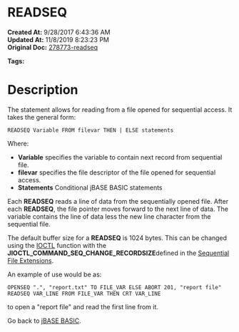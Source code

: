 # READSEQ

**Created At:** 9/28/2017 6:43:36 AM  
**Updated At:** 11/8/2019 8:23:23 PM  
**Original Doc:** [278773-readseq](https://docs.jbase.com/36868-jbase-basic/278773-readseq)  

**Tags:**
<badge text='record handling' vertical='middle' />
<badge text='sequential file handling' vertical='middle' />

# Description

The statement allows for reading from a file opened for sequential access. It takes the general form:

```
READSEQ Variable FROM filevar THEN | ELSE statements
```

Where:

- **Variable** specifies the variable to contain next record from sequential file.
- **filevar** specifies the file descriptor of the file opened for sequential access.
- **Statements** Conditional jBASE BASIC statements


Each **READSEQ** reads a line of data from the sequentially opened file. After each **READSEQ**, the file pointer moves forward to the next line of data. The variable contains the line of data less the new line character from the sequential file.

The default buffer size for a **READSEQ** is 1024 bytes. This can be changed using the [IOCTL](276732-ioctl) function with the **JIOCTL\_COMMAND\_SEQ\_CHANGE\_RECORDSIZE**defined in the [Sequential File Extensions](sequential-file-extensions).

An example of use would be as:

```
OPENSEQ ".", "report.txt" TO FILE_VAR ELSE ABORT 201, "report file"
READSEQ VAR_LINE FROM FILE_VAR THEN CRT VAR_LINE
```

to open a "report file" and read the first line from it.

Go back to [jBASE BASIC](263498-jbase-basic).
